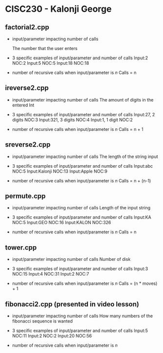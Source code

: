 # CISC230 - Kalonji George

## factorial2.cpp

- input/parameter impacting number of calls
  
    The number that the user enters

- 3 specific examples of input/parameter and number of calls
    Input:2 NOC:2
    Input:5 NOC:5
    Input:18 NOC:18

- number of recursive calls when input/parameter is *n*
    Calls = n

## ireverse2.cpp

- input/parameter impacting number of calls
    The amount of digits in the entered Int 

- 3 specific examples of input/parameter and number of calls
    Input:27, 2 digits NOC:3
    Input:321, 3 digits NOC:4
    Input:1, 1 digit NOC:2


- number of recursive calls when input/parameter is *n*
    Calls = n + 1           


## sreverse2.cpp

- input/parameter impacting number of calls
    The length of the string input 

- 3 specific examples of input/parameter and number of calls
    Input:abc NOC:5
    Input:Kalonji NOC:13
    Input:Apple NOC:9

- number of recursive calls when input/parameter is *n*
    Calls = n + (n-1)


## permute.cpp

- input/parameter impacting number of calls
    Length of the input string

- 3 specific examples of input/parameter and number of calls
    Input:KA NOC:5
    Input:GEO NOC:16
    Input:KALON NOC:326

- number of recursive calls when input/parameter is *n*
Calls = n 


## tower.cpp

- input/parameter impacting number of calls
    Number of disk

- 3 specific examples of input/parameter and number of calls
    Input:3 NOC:15
    Input:4 NOC:31
    Input:2 NOC:7

- number of recursive calls when input/parameter is *n*
 Calls = (n * moves) + 1

## fibonacci2.cpp (presented in video lesson)

- input/parameter impacting number of calls
    How many numbers of the fibonacci sequence is wanted

- 3 specific examples of input/parameter and number of calls
    Input:5 NOC:11
    Input:2 NOC:2
    Input:20 NOC:56

- number of recursive calls when input/parameter is *n*
   
